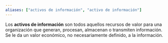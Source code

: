 ```yaml
---
aliases: ["activos de información", "activo de información"]
---
```

Los **activos de información** son todos aquellos recursos de valor para una organización que generan, procesan, almacenan o transmiten información. Se le da un valor económico, no necesariamente definido, a la información.